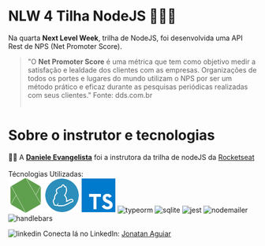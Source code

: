 # NLW 4 Tilha NodeJS 🚀👨‍💻

Na quarta **Next Level Week**, trilha de NodeJS, foi desenvolvida uma API Rest de NPS (Net Promoter Score).

> "O **Net Promoter Score** é uma métrica que tem como objetivo medir a satisfação e lealdade dos clientes com as empresas. 
Organizações de todos os portes e lugares do mundo utilizam o NPS por ser um método prático e eficaz durante as pesquisas periódicas realizadas com seus clientes."
Fonte: dds.com.br
<br/> <br/>

# Sobre o instrutor e tecnologias

👩‍💻 A **[Daniele Evangelista](https://www.linkedin.com/in/daniele-leão-evangelista-5540ab25/)** foi a instrutora da trilha de nodeJS da [Rocketseat](https://rocketseat.com.br/)
<br/><br/>
Técnologias Utilizadas: <br/>
<img src="https://github.com/devicons/devicon/blob/master/icons/nodejs/nodejs-plain.svg" alt="node" width="70" height="70"/>
<img src="https://github.com/devicons/devicon/blob/master/icons/yarn/yarn-original.svg" alt="yarn" width="70" height="70"/>
<img src="https://github.com/devicons/devicon/blob/master/icons/typescript/typescript-original.svg" alt="typescript" width="70" height="70"/>
<img src="https://avatars.githubusercontent.com/u/20165699?s=400&v=4" alt="typeorm" width="70" height="70"/>
<img src="https://upload.wikimedia.org/wikipedia/commons/thumb/9/97/Sqlite-square-icon.svg/1200px-Sqlite-square-icon.svg.png" alt="sqlite" width="70" height="70"/>
<img src="https://jestjs.io/img/jest.png" alt="jest" width="70" height="70"/>
<img src="https://raw.githubusercontent.com/nodemailer/nodemailer/master/assets/nm_logo_200x136.png" alt="nodemailer" width="70" height="70"/>
<img src="https://handlebarsjs.com/images/handlebars_logo.png" alt="handlebars" width="70" height="70"/>


<p>    
<img src="https://image.flaticon.com/icons/png/512/174/174857.png" alt="linkedin" width="10" height="10"/> Conecta lá no LinkedIn: <a href="https://www.linkedin.com/in/jkdeaguiar/">Jonatan Aguiar</a>
</p>
